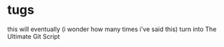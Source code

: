 # tugs
this will eventually (i wonder how many times i've said this) turn into The Ultimate Git Script
